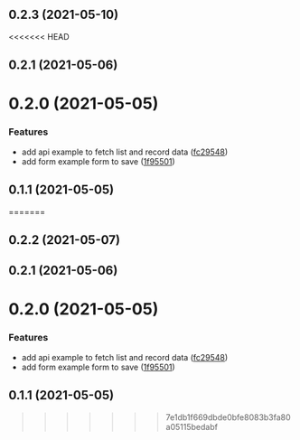 ## 0.2.3 (2021-05-10)



<<<<<<< HEAD
## 0.2.1 (2021-05-06)



# 0.2.0 (2021-05-05)


### Features

* add api example to fetch list and record data ([fc29548](https://github.com/kunvargeo/vuejs-examples/commit/fc29548497d6338b2542fa7c5795cf10f4e2e284))
* add form example form to save ([1f95501](https://github.com/kunvargeo/vuejs-examples/commit/1f95501c1602e03271bd9626f2bd10effe86c696))



## 0.1.1 (2021-05-05)



=======
## 0.2.2 (2021-05-07)



## 0.2.1 (2021-05-06)



# 0.2.0 (2021-05-05)


### Features

* add api example to fetch list and record data ([fc29548](https://github.com/kunvargeo/vuejs-examples/commit/fc29548497d6338b2542fa7c5795cf10f4e2e284))
* add form example form to save ([1f95501](https://github.com/kunvargeo/vuejs-examples/commit/1f95501c1602e03271bd9626f2bd10effe86c696))



## 0.1.1 (2021-05-05)



>>>>>>> 7e1db1f669dbde0bfe8083b3fa80a05115bedabf
